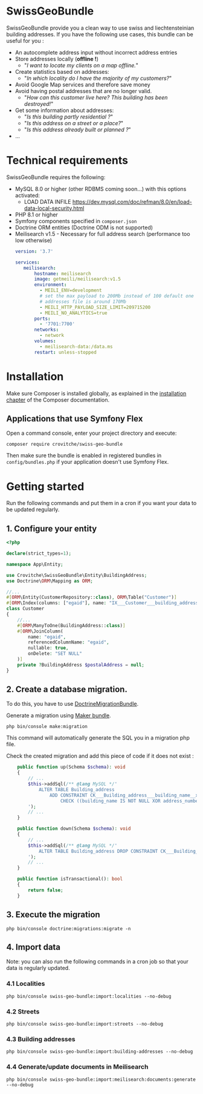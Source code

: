 # SwissGeoBundle

SwissGeoBundle provide you a clean way to use swiss and liechtensteinian building addresses.
If you have the following use cases, this bundle can be useful for you :
 - An autocomplete address input without incorrect address entries
 - Store addresses locally (**offline !**)
   - "*I want to locate my clients on a map offline.*"
 - Create statistics based on addresses:
   - "*In which locality do I have the majority of my customers?*"
 - Avoid Google Map services and therefore save money
 - Avoid having postal addresses that are no longer valid.
   - "*How can this customer live here? This building has been destroyed!*"
 - Get some information about addresses:
   - "*Is this building partly residential ?*"
   - "*Is this address on a street or a place?*"
   - "*Is this address already built or planned ?*"
 - ...

# Technical requirements
SwissGeoBundle requires the following:
 - MySQL 8.0 or higher (other RDBMS coming soon...) with this options activated:
   - LOAD DATA INFILE https://dev.mysql.com/doc/refman/8.0/en/load-data-local-security.html
 - PHP 8.1 or higher
 - Symfony components specified in `composer.json`
 - Doctrine ORM entities (Doctrine ODM is not supported)
 - Meilisearch v1.5 - Necessary for full address search (performance too low otherwise)
   ```yaml
   version: '3.7'
   
   services:
      meilisearch:
          hostname: meilisearch
          image: getmeili/meilisearch:v1.5
          environment:
            - MEILI_ENV=development
            # set the max payload to 200Mb instead of 100 default one
            # addresses file is around 170Mb
            - MEILI_HTTP_PAYLOAD_SIZE_LIMIT=209715200
            - MEILI_NO_ANALYTICS=true
          ports:
            - '7701:7700'
          networks:
            - network
          volumes:
            - meilisearch-data:/data.ms
          restart: unless-stopped
   ```

# Installation

Make sure Composer is installed globally, as explained in the
[installation chapter](https://getcomposer.org/doc/00-intro.md)
of the Composer documentation.

## Applications that use Symfony Flex

Open a command console, enter your project directory and execute:

```console
composer require crovitche/swiss-geo-bundle
```

Then make sure the bundle is enabled in registered bundles in 
`config/bundles.php` if your application doesn't use Symfony Flex.


# Getting started

Run the following commands and put them in a cron if you want your data to be 
updated regularly.

## 1. Configure your entity
```php
<?php

declare(strict_types=1);

namespace App\Entity;

use Crovitche\SwissGeoBundle\Entity\BuildingAddress;
use Doctrine\ORM\Mapping as ORM;

//...
#[ORM\Entity(CustomerRepository::class), ORM\Table("Customer")]
#[ORM\Index(columns: ["egaid"], name: "IX___Customer___building_address")]
class Customer
{
    //...
    #[ORM\ManyToOne(BuildingAddress::class)]
    #[ORM\JoinColumn(
        name: "egaid",
        referencedColumnName: "egaid",
        nullable: true,
        onDelete: "SET NULL"
    )]
    private ?BuildingAddress $postalAddress = null;
}
```

## 2. Create a database migration.
To do this, you have to use [DoctrineMigrationBundle](https://symfony.com/bundles/DoctrineMigrationsBundle/current/index.html).

Generate a migration using [Maker bundle](https://symfony.com/bundles/SymfonyMakerBundle/current/index.html).
```console
php bin/console make:migration
```

This command will automatically generate the SQL you in a migration php file.

Check the created migration and add this piece of code if it does not exist :
```php
    public function up(Schema $schema): void
    {
        // ...
        $this->addSql(/** @lang MySQL */'
            ALTER TABLE Building_address
                ADD CONSTRAINT CK___Building_address___building_name__xor__address_number
                    CHECK ((building_name IS NOT NULL XOR address_number IS NOT NULL) OR (building_name IS NULL AND address_number IS NULL));
        ');
        // ...
    }

    public function down(Schema $schema): void
    {
        // ...
        $this->addSql(/** @lang MySQL */'
            ALTER TABLE Building_address DROP CONSTRAINT CK___Building_address___building_name__xor__address_number;
        ');
        // ...
    }

    public function isTransactional(): bool
    {
        return false;
    }
```


## 3. Execute the migration

```console
php bin/console doctrine:migrations:migrate -n
```

## 4. Import data
Note: you can also run the following commands in a cron job so that your data is
regularly updated.

### 4.1 Localities
```console
php bin/console swiss-geo-bundle:import:localities --no-debug
```

### 4.2 Streets
```console
php bin/console swiss-geo-bundle:import:streets --no-debug
```

### 4.3 Building addresses
```console
php bin/console swiss-geo-bundle:import:building-addresses --no-debug
```

### 4.4 Generate/update documents in Meilisearch
```console
php bin/console swiss-geo-bundle:import:meilisearch:documents:generate --no-debug
```
